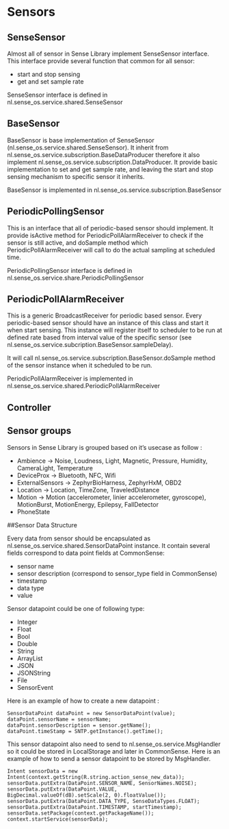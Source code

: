# Sensors

## SenseSensor

Almost all of sensor in Sense Library implement SenseSensor interface. This interface provide several function that common for all sensor:
* start and stop sensing
* get and set sample rate

SenseSensor interface is defined in nl.sense_os.service.shared.SenseSensor

## BaseSensor

BaseSensor is base implementation of SenseSensor (nl.sense_os.service.shared.SenseSensor). It inherit from nl.sense_os.service.subscription.BaseDataProducer therefore it also implement nl.sense_os.service.subscription.DataProducer. It provide basic implementation to set and get sample rate, and leaving the start and stop sensing mechanism to specific sensor it inherits.

BaseSensor is implemented in nl.sense_os.service.subscription.BaseSensor

## PeriodicPollingSensor

This is an interface that all of periodic-based sensor should implement. It provide isActive method for PeriodicPollAlarmReceiver to check if the sensor is still active, and doSample method which PeriodicPollAlarmReceiver will call to do the actual sampling at scheduled time.

PeriodicPollingSensor interface is defined in nl.sense_os.service.share.PeriodicPollingSensor

## PeriodicPollAlarmReceiver

This is a generic BroadcastReceiver for periodic based sensor. Every periodic-based sensor should have an instance of this class and start it when start sensing. This instance will register itself to scheduler to be run at defined rate based from interval value  of the specific sensor (see nl.sense_os.service.subcription.BaseSensor.sampleDelay).

It will call nl.sense_os.service.subscription.BaseSensor.doSample method of the sensor instance when it scheduled to be run.

PeriodicPollAlarmReceiver is implemented in nl.sense_os.service.shared.PeriodicPollAlarmReceiver

## Controller

## Sensor groups

Sensors in Sense Library is grouped based on it’s usecase as follow :
* Ambience -> Noise, Loudness, Light, Magnetic, Pressure, Humidity, CameraLight, Temperature
* DeviceProx -> Bluetooth, NFC, Wifi
* ExternalSensors -> ZephyrBioHarness, ZephyrHxM, OBD2
* Location -> Location, TimeZone, TraveledDistance
* Motion -> Motion (accelerometer, linier accelerometer, gyroscope), MotionBurst, MotionEnergy, Epilepsy, FallDetector
* PhoneState

##Sensor Data Structure

Every data from sensor should be encapsulated as nl.sense_os.service.shared.SensorDataPoint instance. It contain several fields correspond to data point fields at CommonSense: 
* sensor name
* sensor description (correspond to sensor_type field in CommonSense)
* timestamp
* data type
* value

Sensor datapoint could be one of following type:
* Integer
* Float
* Bool
* Double
* String
* ArrayList
* JSON
* JSONString
* File
* SensorEvent

Here is an example of how to create a new datapoint :

    SensorDataPoint dataPoint = new SensorDataPoint(value);
    dataPoint.sensorName = sensorName;
    dataPoint.sensorDescription = sensor.getName();
    dataPoint.timeStamp = SNTP.getInstance().getTime();

This sensor datapoint also need to send to nl.sense_os.service.MsgHandler so it could be stored in LocalStorage and later in CommonSense. Here is an example of how to send a sensor datapoint to be stored by MsgHandler.

    Intent sensorData = new Intent(context.getString(R.string.action_sense_new_data));
    sensorData.putExtra(DataPoint.SENSOR_NAME, SensorNames.NOISE);
    sensorData.putExtra(DataPoint.VALUE, BigDecimal.valueOf(dB).setScale(2, 0).floatValue());
    sensorData.putExtra(DataPoint.DATA_TYPE, SenseDataTypes.FLOAT);
    sensorData.putExtra(DataPoint.TIMESTAMP, startTimestamp);	sensorData.setPackage(context.getPackageName());
    context.startService(sensorData);
